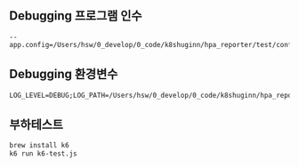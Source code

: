## Debugging 프로그램 인수
```
--app.config=/Users/hsw/0_develop/0_code/k8shuginn/hpa_reporter/test/config.yml
```

## Debugging 환경변수
```
LOG_LEVEL=DEBUG;LOG_PATH=/Users/hsw/0_develop/0_code/k8shuginn/hpa_reporter/test;KUBECONFIG=/Users/hsw/.kube/config
```

## 부하테스트
```bash
brew install k6
k6 run k6-test.js
```
